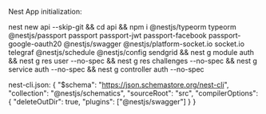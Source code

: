 Nest App initialization:

nest new api --skip-git && cd api && npm i @nestjs/typeorm typeorm @nestjs/passport passport passport-jwt passport-facebook passport-google-oauth20 @nestjs/swagger @nestjs/platform-socket.io socket.io telegraf @nestjs/schedule @nestjs/config sendgrid && nest g module auth && nest g res user --no-spec && nest g res challenges --no-spec && nest g service auth --no-spec && nest g controller auth --no-spec

nest-cli.json:
{
  "$schema": "https://json.schemastore.org/nest-cli",
  "collection": "@nestjs/schematics",
  "sourceRoot": "src",
  "compilerOptions": {
    "deleteOutDir": true,
    "plugins": ["@nestjs/swagger"]
  }
}